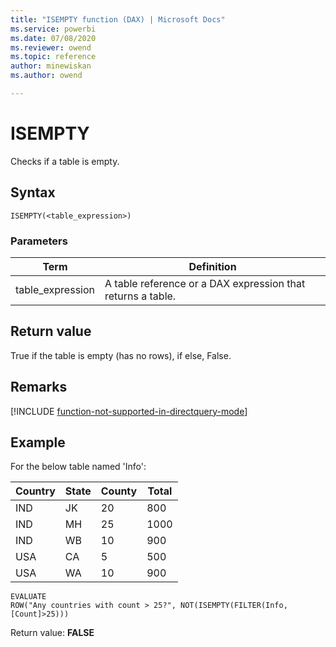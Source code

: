 ```yaml
---
title: "ISEMPTY function (DAX) | Microsoft Docs"
ms.service: powerbi 
ms.date: 07/08/2020
ms.reviewer: owend
ms.topic: reference
author: minewiskan
ms.author: owend

---
```

# ISEMPTY
  
Checks if a table is empty.  
  
## Syntax  
  
```dax
ISEMPTY(<table_expression>)  
```
  
### Parameters  
  
|Term|Definition|  
|--------|--------------|  
|table_expression|A table reference or a DAX expression that returns a table.|  
  
## Return value

True if the table is empty (has no rows), if else, False.  

## Remarks

[!INCLUDE [function-not-supported-in-directquery-mode](includes/function-not-supported-in-directquery-mode.md)]

## Example

For the below table named 'Info':  
  
|Country|State|County|Total|  
|-----------|---------|----------|---------|  
|IND|JK|20|800|  
|IND|MH|25|1000|  
|IND|WB|10|900|  
|USA|CA|5|500|  
|USA|WA|10|900|  
  
```dax
EVALUATE
ROW("Any countries with count > 25?", NOT(ISEMPTY(FILTER(Info, [Count]>25)))  
```

Return value: **FALSE**  

